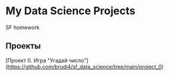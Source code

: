 # My Data Science Projects
SF homework

## Проекты

[Проект 0. Игра "Угадай число"] (https://github.com/brudi4/sf_data_science/tree/main/project_0)